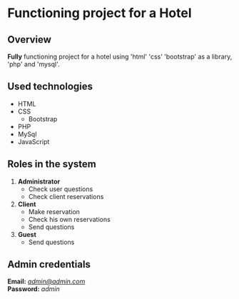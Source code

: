 # Functioning project for a Hotel


## Overview

**Fully** functioning project for a hotel using 'html' 'css' 'bootstrap' as a library, 'php' and 'mysql'.


## Used technologies

- HTML
- CSS
    - Bootstrap
- PHP
- MySql
- JavaScript


## Roles in the system

1. **Administrator**
    - Check user questions
    - Check client reservations
2. **Client**
    - Make reservation
    - Check his own reservations
    - Send questions
3. **Guest**
    - Send questions


## Admin credentials

**Email:** *admin@admin.com*  
**Password:** *admin*
